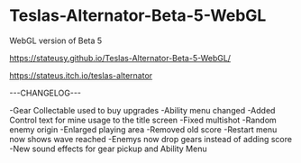 # Teslas-Alternator-Beta-5-WebGL
WebGL version of Beta 5

https://stateusy.github.io/Teslas-Alternator-Beta-5-WebGL/

https://stateus.itch.io/teslas-alternator

---CHANGELOG---

-Gear Collectable used to buy upgrades
-Ability menu changed
-Added Control text for mine usage to the title screen
-Fixed multishot
-Random enemy origin
-Enlarged playing area
-Removed old score
-Restart menu now shows wave reached
-Enemys now drop gears instead of adding score
-New sound effects for gear pickup and Ability Menu
